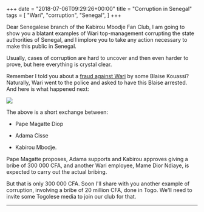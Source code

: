 +++
date = "2018-07-06T09:29:26+00:00"
title = "Corruption in Senegal"
tags = [
    "Wari",
    "corruption",
    "Senegal",
]
+++


Dear Senegalese branch of the Kabirou Mbodje Fan Club, I am going to show you a blatant examples of Wari top-management corrupting the state authorities of Senegal, and I implore you to take any action necessary to make this public in Senegal.

Usually, cases of corruption are hard to uncover and then even harder to prove, but here everything is crystal clear.

<!--more-->

Remember I told you about a [fraud against Wari](http://warileaks.com/how-to-steal-100-000-000--cfa-from-wari/) by some Blaise Kouassi? Naturally, Wari went to the police and asked to have this Blaise arrested. And here is what happened next:
<div class="container" style="width:auto">
  <a target="blank" href="https://res.cloudinary.com/vincentstradic/image/upload/v1524841765/p16_1_e0udzr.jpg">
    <img src="https://res.cloudinary.com/vincentstradic/image/upload/v1524841765/p16_1_e0udzr.jpg" style="max-width:100%">
  </a>
</div>

The above is a short exchange between:

- Pape Magatte Diop

- Adama Cisse

- Kabirou Mbodje.

Pape Magatte proposes, Adama supports and Kabirou approves giving a bribe of 300 000 CFA, and another Wari employee, Mame Dior Ndiaye, is expected to carry out the actual bribing.

But that is only 300 000 CFA. Soon I'll share with you another example of corruption, involving a bribe of 20 million CFA, done in Togo. We'll need to invite some Togolese media to join our club for that.

<hr>
